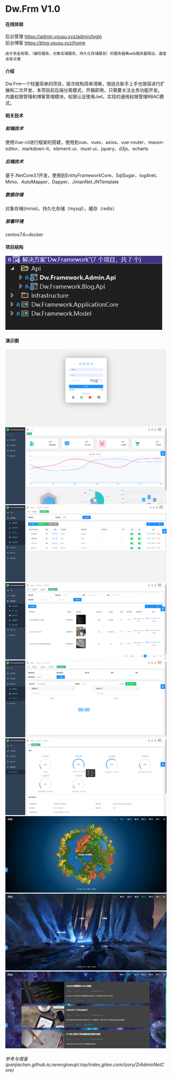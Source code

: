 # Dw.Frm V1.0

#### 在线体验
后台管理
https://admin.yousu.xyz/admin/login  
前台博客
https://blog.yousu.xyz/home
```
由于资金有限，（缓存服务、对象存储服务、持久化存储服务）的服务器离web服务器很远，速度会有点慢
```
#### 介绍
Dw.Frm一个轻量简单的项目，层次结构简单清晰，很适合新手上手也很容进行扩展和二次开发，本项目前后端分离模式，开箱即用，只需要关注业务功能开发。  
内置权限管理和博客管理模块，权限认证使用Jwt，实现的通用权限管理RBAC模式。  

#### 相关技术
##### 前端技术
使用Vue-cil进行框架的搭建，使用到vue、vuex、axios、vue-router、mavon-editor、markdown-it、element-ui、must-ui、jquery、d3js、echarts

##### 后端技术
基于.NetCore3.1开发，使用到EntityFrameworkCore、SqlSugar、log4net、Minio、AutoMapper、Dapper、JinianNet.JNTemplate

##### 数据存储
对象存储(minio)，持久化存储（mysql），缓存（redis）

##### 部署环境
centos7.6+docker

#### 项目结构
![image](https://github.com/dwengit/dwFrm/blob/main/READMEIMG/frmdic.png)

#### 演示图
![image](https://github.com/dwengit/dwFrm/blob/main/READMEIMG/login.png)
![image](https://github.com/dwengit/dwFrm/blob/main/READMEIMG/home.png)
![image](https://github.com/dwengit/dwFrm/blob/main/READMEIMG/sys.png)
![image](https://github.com/dwengit/dwFrm/blob/main/READMEIMG/blog.png)
![image](https://github.com/dwengit/dwFrm/blob/main/READMEIMG/tools.png)
![image](https://github.com/dwengit/dwFrm/blob/main/READMEIMG/mt.png)
![image](https://github.com/dwengit/dwFrm/blob/main/READMEIMG/bloghome.png)
![image](https://github.com/dwengit/dwFrm/blob/main/READMEIMG/blogct.png)
![image](https://github.com/dwengit/dwFrm/blob/main/READMEIMG/blogat.png)


###### 参考与借鉴(panjiachen.github.io,nevergiveupt.top/index,gitee.com/izory/ZrAdminNetCore)

